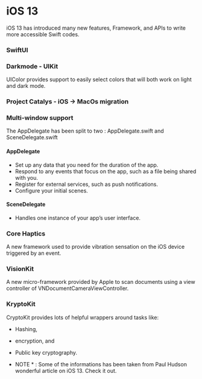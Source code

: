 # iOS 13

iOS 13 has introduced many new features, Framework, and APIs to write more accessible Swift codes. 

### SwiftUI

### Darkmode - UIKit

UIColor provides support to easily select colors that will both work on light and dark mode.

### Project Catalys - iOS -> MacOs migration


### Multi-window support

The AppDelegate has been split to two : AppDelegate.swift and SceneDelegate.swift

#### AppDelegate

* Set up any data that you need for the duration of the app.
* Respond to any events that focus on the app, such as a file being shared with you.
* Register for external services, such as push notifications.
* Configure your initial scenes.

#### SceneDelegate

* Handles one instance of your app’s user interface.


### Core Haptics

A new framework used to provide vibration sensation on the iOS device triggered by an event.


### VisionKit

A new micro-framework provided by Apple to scan documents using a view controller of VNDocumentCameraViewController.

### KryptoKit

CryptoKit provides lots of helpful wrappers around tasks like:

* Hashing, 
* encryption, and 
* Public key cryptography.


* NOTE * : Some of the informations has been taken from Paul Hudson wonderful article on iOS 13. Check it out.
